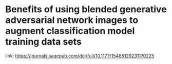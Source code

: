 # Benefits of using blended generative adversarial network images to augment classification model training data sets
link: https://journals.sagepub.com/doi/full/10.1177/15485129231170225
